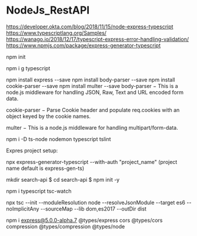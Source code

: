 # NodeJs_RestAPI

https://developer.okta.com/blog/2018/11/15/node-express-typescript
https://www.typescriptlang.org/Samples/
https://wanago.io/2018/12/17/typescript-express-error-handling-validation/
https://www.npmjs.com/package/express-generator-typescript

npm init

npm i g typescript

npm install express --save
	npm install body-parser --save
	npm install cookie-parser --save
	npm install multer --save
body-parser − This is a node.js middleware for handling JSON, Raw, Text and URL encoded form data.

cookie-parser − Parse Cookie header and populate req.cookies with an object keyed by the cookie names.

multer − This is a node.js middleware for handling multipart/form-data.


npm i -D ts-node nodemon typescript tslint

Expres project setup:

npx express-generator-typescript --with-auth "project_name" (project name default is express-gen-ts)




mkdir search-api
$ cd search-api
$ npm init -y

npm i typescript tsc-watch

npx tsc --init --moduleResolution node --resolveJsonModule --target es6 --noImplicitAny --sourceMap --lib dom,es2017 --outDir dist

npm i express@5.0.0-alpha.7 @types/express cors @types/cors compression @types/compression @types/node


